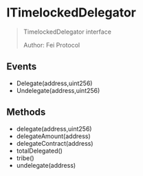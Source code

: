 # ITimelockedDelegator

> TimelockedDelegator interface
> 
> Author: Fei Protocol

## Events


 - Delegate(address,uint256)
 - Undelegate(address,uint256)

## Methods


 - delegate(address,uint256)
 - delegateAmount(address)
 - delegateContract(address)
 - totalDelegated()
 - tribe()
 - undelegate(address)
